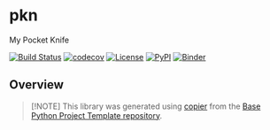 # pkn

My Pocket Knife

[![Build Status](https://github.com/timkpaine/pkn/actions/workflows/build.yml/badge.svg?branch=main&event=push)](https://github.com/timkpaine/pkn/actions/workflows/build.yml)
[![codecov](https://codecov.io/gh/timkpaine/pkn/branch/main/graph/badge.svg)](https://codecov.io/gh/timkpaine/pkn)
[![License](https://img.shields.io/github/license/timkpaine/pkn)](https://github.com/timkpaine/pkn)
[![PyPI](https://img.shields.io/pypi/v/pkn.svg)](https://pypi.python.org/pypi/pkn)
[![Binder](https://mybinder.org/badge_logo.svg)](https://mybinder.org/v2/gh/timkpaine/pkn/main?urlpath=lab)

## Overview


> \[!NOTE\]
> This library was generated using [copier](https://copier.readthedocs.io/en/stable/) from the [Base Python Project Template repository](https://github.com/python-project-templates/base).
